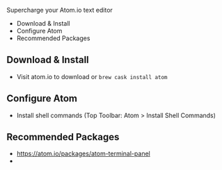 Supercharge your Atom.io text editor

- Download & Install
- Configure Atom
- Recommended Packages

## Download & Install
- Visit atom.io to download or ``` brew cask install atom ```

## Configure Atom
- Install shell commands (Top Toolbar: Atom > Install Shell Commands)

## Recommended Packages
- https://atom.io/packages/atom-terminal-panel
- 

